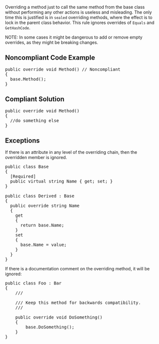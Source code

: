 Overriding a method just to call the same method from the base class without performing any other actions is useless and misleading. The only time
this is justified is in `sealed` overriding methods, where the effect is to lock in the parent class behavior. This rule ignores overrides
of `Equals` and `GetHashCode`.

NOTE: In some cases it might be dangerous to add or remove empty overrides, as they might be breaking changes.

## Noncompliant Code Example

<pre>
public override void Method() // Noncompliant
{
  base.Method();
}
</pre>

## Compliant Solution

<pre>
public override void Method()
{
  //do something else
}
</pre>

## Exceptions

If there is an attribute in any level of the overriding chain, then the overridden member is ignored.

<pre>
public class Base
{
  [Required]
  public virtual string Name { get; set; }
}

public class Derived : Base
{
  public override string Name
  {
    get
    {
      return base.Name;
    }
    set
    {
      base.Name = value;
    }
  }
}
</pre>

If there is a documentation comment on the overriding method, it will be ignored:

<pre>
public class Foo : Bar
{
    /// <summary>
    /// Keep this method for backwards compatibility.
    /// </summary>
    public override void DoSomething()
    {
        base.DoSomething();
    }
}
</pre>